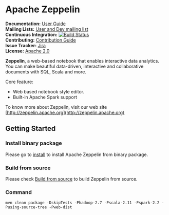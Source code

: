 # Apache Zeppelin

**Documentation:** [User Guide](http://zeppelin.apache.org/docs/latest/index.html)<br/>
**Mailing Lists:** [User and Dev mailing list](http://zeppelin.apache.org/community.html)<br/>
**Continuous Integration:** [![Build Status](https://travis-ci.org/apache/zeppelin.svg?branch=master)](https://travis-ci.org/apache/zeppelin) <br/>
**Contributing:** [Contribution Guide](https://zeppelin.apache.org/contribution/contributions.html)<br/>
**Issue Tracker:** [Jira](https://issues.apache.org/jira/browse/ZEPPELIN)<br/>
**License:** [Apache 2.0](https://github.com/apache/zeppelin/blob/master/LICENSE)


**Zeppelin**, a web-based notebook that enables interactive data analytics. You can make beautiful data-driven, interactive and collaborative documents with SQL, Scala and more.

Core feature:
   * Web based notebook style editor.
   * Built-in Apache Spark support


To know more about Zeppelin, visit our web site [http://zeppelin.apache.org](http://zeppelin.apache.org)


## Getting Started

### Install binary package
Please go to [install](http://zeppelin.apache.org/docs/snapshot/install/install.html) to install Apache Zeppelin from binary package.

### Build from source
Please check [Build from source](http://zeppelin.apache.org/docs/snapshot/install/build.html) to build Zeppelin from source.

### Command
```
mvn clean package -DskipTests -Phadoop-2.7 -Pscala-2.11 -Pspark-2.2 -Pusing-source-tree -Pweb-dist
```


